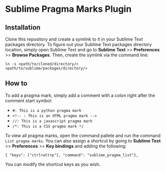 # Sublime Pragma Marks Plugin

## Installation

Clone this repository and create a symlink to it in your Sublime Text packages directory. To figure out your Sublime Text packages directory location, simply open Sublime Text and go to **Sublime Text** >> **Preferences** >> **Browse Packages**. Then, create the symlink via the command line:

`ln -s <path/to/cloned/directory/> <path/to/sublime/packages/directory/>`

## How to

To add a pragma mark, simply add a comment with a colon right after the comment start symbol:

- `#: This is a python pragma mark`
- `<!-- : This is an HTML pragma mark -->`
- `//: This is a javascript pragma mark`
- `/*: This is a CSS pragma mark */`

To view all pragma marks, open the command pallete and run the command `List pragma marks`. You can also assign a shortcut by going to **Sublime Text** >> **Preferences** >> **Key bindings** and adding the following:

`{ "keys": ["ctrl+alt+p"], "command": "sublime_pragma_list"},`

You can modify the shortcut keys as you wish.
